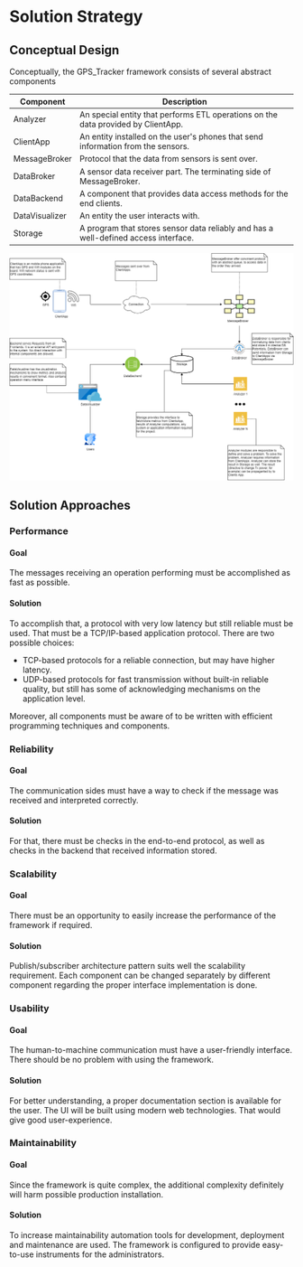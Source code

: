 # Solution Strategy

## Conceptual Design

Conceptually, the GPS_Tracker framework consists of several abstract components

|Component|Description|
|---|---|
|Analyzer| An special entity that performs ETL operations on the data provided by ClientApp.|
|ClientApp|An entity installed on the user's phones that send information from the sensors.|
|MessageBroker|Protocol that the data from sensors is sent over.|
|DataBroker| A sensor data receiver part. The terminating side of MessageBroker. |
|DataBackend|A component that provides data access methods for the end clients. |
|DataVisualizer| An entity the user interacts with.|
|Storage|A program that stores sensor data reliably and has a well-defined access interface.|

![Conceptual Design Diagram](schemes/conceptual/ConceptualDiagram.png) 

## Solution Approaches

### Performance

#### Goal

The messages receiving an operation performing must be accomplished as fast as possible. 
 
#### Solution

To accomplish that, a protocol with very low latency but still reliable must be used. That must be a TCP/IP-based application protocol. There are two possible choices:
 
- TCP-based protocols for a reliable connection, but may have higher latency.
- UDP-based protocols for fast transmission without built-in reliable quality, but still has some of acknowledging mechanisms on the application level.  
 
Moreover, all components must be aware of to be written with efficient programming techniques and components. 

### Reliability

#### Goal

The communication sides must have a way to check if the message was received and interpreted correctly.
 
#### Solution 

For that, there must be checks in the end-to-end protocol, as well as checks in the backend that received information stored.

### Scalability

#### Goal 
There must be an opportunity to easily increase the performance of the framework if required.

#### Solution
Publish/subscriber architecture pattern suits well the scalability requirement. Each component can be changed separately by different component regarding the proper interface implementation is done.

### Usability

#### Goal

The human-to-machine communication must have a user-friendly interface. There should be no problem with using the framework.

#### Solution

For better understanding, a proper documentation section is available for the user. The UI will be built using modern web technologies. That would give good user-experience.  

### Maintainability

#### Goal

Since the framework is quite complex, the additional complexity definitely will harm possible production installation.

#### Solution

To increase maintainability automation tools for development, deployment and maintenance are used. The framework is configured to provide easy-to-use instruments for the administrators.
